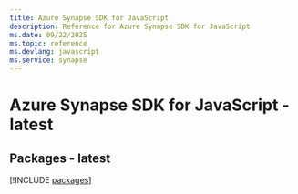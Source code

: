```yaml
---
title: Azure Synapse SDK for JavaScript
description: Reference for Azure Synapse SDK for JavaScript
ms.date: 09/22/2025
ms.topic: reference
ms.devlang: javascript
ms.service: synapse
---
```

# Azure Synapse SDK for JavaScript - latest
## Packages - latest
[!INCLUDE [packages](synapse-index.md)]